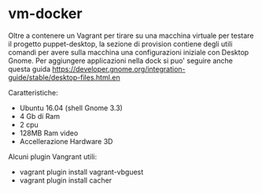 # vm-docker
Oltre a contenere un Vagrant per tirare su una macchina virtuale per testare il progetto puppet-desktop, la sezione di provision
contiene degli utili comandi per avere sulla macchina una configurazioni iniziale con Desktop Gnome.
Per aggiungere applicazioni nella dock si puo' seguire anche questa guida
https://developer.gnome.org/integration-guide/stable/desktop-files.html.en

Caratteristiche:

 - Ubuntu 16.04 (shell Gnome 3.3)
 - 4 Gb di Ram
 - 2 cpu
 - 128MB Ram video
 - Accellerazione Hardware 3D



Alcuni plugin Vangrant utili:
 - vagrant plugin install vagrant-vbguest
 - vagrant plugin install cacher
